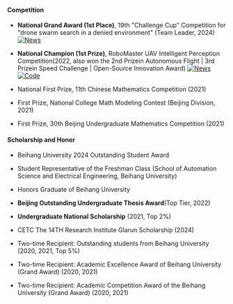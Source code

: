 #### Competition

- ​<strong>​National Grand Award​ (1st Place)</strong>, 19th "Challenge Cup" Competition for "drone swarm search in a denied environment" (Team Leader, 2024) [![News](https://img.shields.io/badge/News-FFA500)](https://news.buaa.edu.cn/info/1002/64028.htm)


- ​<strong>​National Champion​​ (1st Prize)</strong>, RoboMaster UAV Intelligent Perception Competition(2022, also won the 2nd Prizein Autonomous Flight | 3rd Prizein Speed Challenge | Open-Source Innovation Award) [![News](https://img.shields.io/badge/News-FFA500)](https://news.buaa.edu.cn/info/1002/57482.htm)  [![Code](https://img.shields.io/badge/Code-blue)](https://github.com/RflyBUAA/zzfly-2022-real-share)

- ​​National First Prize​​, 11th Chinese Mathematics Competition (2021)

- ​​First Prize​​, National College Math Modeling Contest (Beijing Division, 2021)

- ​​First Prize​​, 30th Beijing Undergraduate Mathematics Competition (2021)

#### Scholarship and Honor

- Beihang University 2024 Outstanding Student Award

- Student Representative of the Freshman Class (School of Automation Science and Electrical Engineering, Beihang University)

- Honors Graduate of Beihang University

- <strong>Beijing Outstanding Undergraduate Thesis Award​</strong>​ (Top Tier, 2022)

- <strong>​Undergraduate ​National Scholarship</strong>​​ (2021, Top 2%)

- ​​CETC The 14TH Research Institute Glarun Scholarship (2024)

- Two-time Recipient: Outstanding students from Beihang University (2020, 2021, Top 5%)

- Two-time Recipient: Academic Excellence Award of Beihang University (Grand Award) (2020, 2021)

- Two-time Recipient: Academic Competition Award of the Beihang University (Grand Award) (2020, 2021)